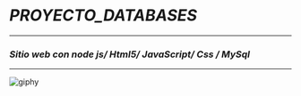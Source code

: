 # *_PROYECTO_DATABASES_*
---
### _Sitio web con node js/ Html5/ JavaScript/ Css / MySql_
---
![giphy](https://github.com/VOIDX66/PROYECTO_DATABASES/blob/main/giphy.gif)
